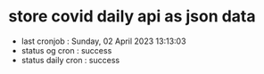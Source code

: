 # store covid daily api as json data

- last cronjob : Sunday, 02 April 2023 13:13:03
- status og cron : success
- status daily cron : success
      
      